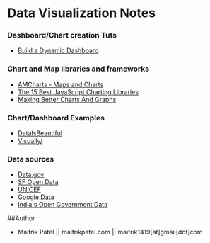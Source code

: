 # Data Visualization Notes



### Dashboard/Chart creation Tuts

- [Build a Dynamic Dashboard](https://webdesign.tutsplus.com/tutorials/build-a-dynamic-dashboard-with-chartjs--webdesign-14363)



### Chart and Map libraries and frameworks

- [AMCharts - Maps and Charts](http://www.amcharts.com)
- [The 15 Best JavaScript Charting Libraries](http://www.sitepoint.com/15-best-javascript-charting-libraries/)
- [Making Better Charts And Graphs](http://www.designyourway.net/blog/jquery/making-better-charts-and-graphs-is-easy-with-one-of-these-javascript-libraries/)



### Chart/Dashboard Examples

- [DataIsBeautiful](https://www.reddit.com/r/dataisbeautiful)
- [Visually/](http://visual.ly/)



### Data sources

- [Data.gov](http://www.data.gov/)
- [SF Open Data](https://data.sfgov.org/)
- [UNICEF](http://data.unicef.org/)
- [Google Data](http://www.google.com/publicdata/directory)
- [India's Open Government Data](https://data.gov.in/)



##Author

- Maitrik Patel || maitrikpatel.com || maitrik1419[at]gmail[dot]com
